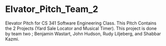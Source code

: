 # Elvator_Pitch_Team_2
Elevator Pitch for CS 341 Software Engineering Class. This Pitch Contains the 2 Projects (Yard Sale Locator and Musical Timer). This project is done by team two ; Benjamin Wastart, John Hudson, Rudy Liljeberg, and Shabbar Kazmi.
